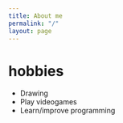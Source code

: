 ```yaml
---
title: About me
permalink: "/"
layout: page
---
```


# hobbies

* Drawing
* Play videogames
* Learn/improve programming
